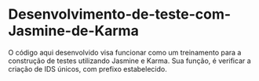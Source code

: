 # Desenvolvimento-de-teste-com-Jasmine-de-Karma

O código aqui desenvolvido visa funcionar como um treinamento para a construção de testes utilizando Jasmine e Karma.
Sua função, é verificar a criação de IDS únicos, com prefixo estabelecido.
